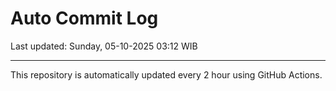 # Auto Commit Log

Last updated: Sunday, 05-10-2025 03:12 WIB

---

This repository is automatically updated every 2 hour using GitHub Actions.
